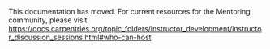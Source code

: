 This documentation has moved.  For current resources for the Mentoring community, please visit
https://docs.carpentries.org/topic_folders/instructor_development/instructor_discussion_sessions.html#who-can-host

